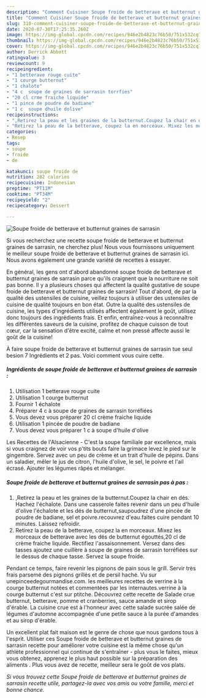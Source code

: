 ```yaml
---
description: "Comment Cuisiner Soupe froide de betterave et butternut graines de sarrasin"
title: "Comment Cuisiner Soupe froide de betterave et butternut graines de sarrasin"
slug: 310-comment-cuisiner-soupe-froide-de-betterave-et-butternut-graines-de-sarrasin
date: 2020-07-30T17:25:35.260Z
image: https://img-global.cpcdn.com/recipes/946e2b4823c76b50/751x532cq70/soupe-froide-de-betterave-et-butternut-graines-de-sarrasin-photo-principale-de-la-recette.jpg
thumbnail: https://img-global.cpcdn.com/recipes/946e2b4823c76b50/751x532cq70/soupe-froide-de-betterave-et-butternut-graines-de-sarrasin-photo-principale-de-la-recette.jpg
cover: https://img-global.cpcdn.com/recipes/946e2b4823c76b50/751x532cq70/soupe-froide-de-betterave-et-butternut-graines-de-sarrasin-photo-principale-de-la-recette.jpg
author: Derrick Abbott
ratingvalue: 3
reviewcount: 9
recipeingredient:
- "1 betterave rouge cuite"
- "1 courge butternut"
- "1 chalote"
- "4 c  soupe de graines de sarrasin torrfies"
- "20 cl crme fraiche liquide"
- "1 pince de poudre de badiane"
- "1 c  soupe dhuile dolive"
recipeinstructions:
- ",Retirez la peau et les graines de la butternut.Coupez la chair en dés. Hachez l&#39;échalote. Dans une casserole faites revenir dans un peu d&#39;huile d&#39;olive l&#39;échalote et les dés de butternut,saupoudrez d&#39;une pincée de poudre de badiane, sel et poivre.recouvrez d&#39;eau.faites cuire pendant 10 minutes. Laissez refroidir."
- "Retirez la peau de la betterave, coupez la en morceaux. Mixez les morceaux de betterave avec les dés de butternut égouttés,20 cl de crème fraiche liquide. Rectifiez l&#39;assaisonnement. Versez dans des tasses ajoutez une cuillère à soupe de graines de sarrasin torréfiées sur le dessus de chaque tasse. Servez la soupe froide."
categories:
- Resep
tags:
- soupe
- froide
- de

katakunci: soupe froide de 
nutrition: 282 calories
recipecuisine: Indonesian
preptime: "PT11M"
cooktime: "PT34M"
recipeyield: "2"
recipecategory: Dessert

---
```



![Soupe froide de betterave et butternut graines de sarrasin](https://img-global.cpcdn.com/recipes/946e2b4823c76b50/751x532cq70/soupe-froide-de-betterave-et-butternut-graines-de-sarrasin-photo-principale-de-la-recette.jpg)

Si vous recherchez une recette soupe froide de betterave et butternut graines de sarrasin, ne cherchez plus! Nous vous fournissons uniquement le meilleur soupe froide de betterave et butternut graines de sarrasin ici. Nous avons également une grande variété de recettes à essayer.

En général, les gens ont d'abord abandonné soupe froide de betterave et butternut graines de sarrasin parce qu'ils craignent que la nourriture ne soit pas bonne. Il y a plusieurs choses qui affectent la qualité gustative de soupe froide de betterave et butternut graines de sarrasin! Tout d'abord, de par la qualité des ustensiles de cuisine, veillez toujours à utiliser des ustensiles de cuisine de qualité toujours en bon état. Outre la qualité des ustensiles de cuisine, les types d'ingrédients utilisés affectent également le goût, utilisez donc toujours des ingrédients frais. Et enfin, entraînez-vous à reconnaître les différentes saveurs de la cuisine, profitez de chaque cuisson de tout cœur, car la sensation d'être excité, calme et non pressé affecte aussi le goût de la cuisine!

<!--inarticleads1-->

À faire soupe froide de betterave et butternut graines de sarrasin tue seul besion 7 Ingrédients et 2 pas. Voici comment vous cuire cette.

##### Ingrédients de soupe froide de betterave et butternut graines de sarrasin :

1. Utilisation 1 betterave rouge cuite
1. Utilisation 1 courge butternut
1. Fournir 1 échalote
1. Préparer 4 c à soupe de graines de sarrasin torréfiées
1. Vous devez vous préparer 20 cl crème fraiche liquide
1. Utilisation 1 pincée de poudre de badiane
1. Vous devez vous préparer 1 c à soupe d&#39;huile d&#39;olive


Les Recettes de l&#39;Alsacienne - C&#39;est la soupe familiale par excellence, mais si vous craignez de voir vos p&#39;tits bouts faire la grimace levez le pied sur le gingembre. Servez avec un peu de crème et un trait d&#39;huile de pépins. Dans un saladier, mêler le jus de citron, l&#39;huile d&#39;olive, le sel, le poivre et l&#39;ail écrasé. Ajouter les légumes râpés et mélanger. 

<!--inarticleads2-->

##### Soupe froide de betterave et butternut graines de sarrasin pas à pas :

1. ,Retirez la peau et les graines de la butternut.Coupez la chair en dés. Hachez l&#39;échalote. Dans une casserole faites revenir dans un peu d&#39;huile d&#39;olive l&#39;échalote et les dés de butternut,saupoudrez d&#39;une pincée de poudre de badiane, sel et poivre.recouvrez d&#39;eau.faites cuire pendant 10 minutes. Laissez refroidir.
1. Retirez la peau de la betterave, coupez la en morceaux. Mixez les morceaux de betterave avec les dés de butternut égouttés,20 cl de crème fraiche liquide. Rectifiez l&#39;assaisonnement. Versez dans des tasses ajoutez une cuillère à soupe de graines de sarrasin torréfiées sur le dessus de chaque tasse. Servez la soupe froide.


Pendant ce temps, faire revenir les pignons de pain sous le grill. Servir très frais parsemé des pignons grillés et de persil haché. Vu sur unepinceedegourmandise.com. les meilleures recettes de verrine à la courge butternut notées et commentées par les internautes.verrine à la courge butternut c&#39;est sur ptitche. Découvrez cette recette de Salade crue butternut, betterave, pomme et cranberries, sauce amande et sirop d&#39;érable. La cuisine crue est à l&#39;honneur avec cette salade sucrée salée de légumes d&#39;automne accompagnée d&#39;une petite sauce à la purée d&#39;amandes et au sirop d&#39;érable. 

<!--inarticleads1-->

<p>
Un excellent plat fait maison est le genre de chose que nous gardons tous à l'esprit. Utiliser ces Soupe froide de betterave et butternut graines de sarrasin recette pour améliorer votre cuisine est la même chose qu'un athlète professionnel qui continue de s'entraîner - plus vous le faites, mieux vous obtenez, apprenez le plus haut possible sur la préparation des aliments . Plus vous avez de recette, meilleur sera le goût de vos plats.
</p>

<p>
<i>Si vous trouvez cette Soupe froide de betterave et butternut graines de sarrasin recette utile, partagez-la avec vos amis ou votre famille, merci et bonne chance.</i>
</p>

